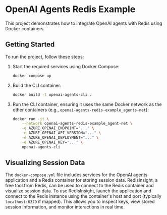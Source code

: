 # OpenAI Agents Redis Example

This project demonstrates how to integrate OpenAI agents with Redis using Docker containers.

## Getting Started

To run the project, follow these steps:

1. Start the required services using Docker Compose:
    ```bash
    docker compose up
    ```
2. Build the CLI container:
    ```bash
    docker build -t openai-agents-cli .
    ```
3. Run the CLI container, ensuring it uses the same Docker network as the other containers (e.g., `openai-agents-redis-example_agents-net`):
    ```bash
    docker run -it \
        --network openai-agents-redis-example_agent-net \
        -e AZURE_OPENAI_ENDPOINT="..." \
        -e AZURE_OPENAI_API_VERSION="..." \
        -e AZURE_OPENAI_DEPLOYMENT="..." \
        -e AZURE_OPENAI_KEY="..." \
        openai-agents-cli
    ```

## Visualizing Session Data

The `docker-compose.yml` file includes services for the OpenAI agents application and a Redis container for storing session data. RedisInsight, a free tool from Redis, can be used to connect to the Redis container and visualize session data. To use RedisInsight, launch the application and connect to the Redis instance using the container's host and port (typically `localhost:6379` if mapped). This allows you to inspect keys, view stored session information, and monitor interactions in real time.